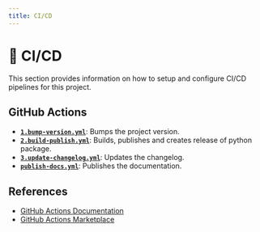 ```yaml
---
title: CI/CD
---
```


# 👷 CI/CD

This section provides information on how to setup and configure CI/CD pipelines for this project.

## GitHub Actions

- [**`1.bump-version.yml`**](./1.bump-version.md): Bumps the project version.
- [**`2.build-publish.yml`**](./2.build-publish.md): Builds, publishes and creates release of python package.
- [**`3.update-changelog.yml`**](./3.update-changelog.md): Updates the changelog.
- [**`publish-docs.yml`**](./publish-docs.md): Publishes the documentation.

## References

- [GitHub Actions Documentation](https://docs.github.com/en/actions)
- [GitHub Actions Marketplace](https://github.com/marketplace?type=actions)
